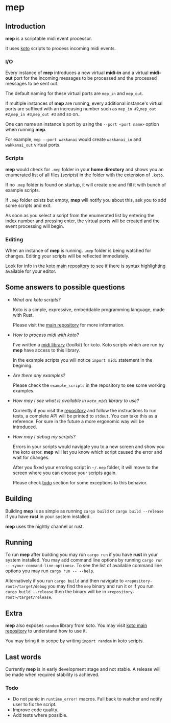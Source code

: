 # mep

## Introduction

**mep** is a scriptable midi event processor.

It uses [koto](https://github.com/koto-lang/koto) scripts to process incoming midi events.

### I/O

Every instance of **mep** introduces a new virtual **midi-in** and a virtual **midi-out** port for the incoming messages to be processed and the processed messages to be sent out.

The default naming for these virtual ports are `mep_in` and `mep_out`.

If multiple instances of **mep** are running, every additional instance's virtual ports are suffixed with an increasing number such as `mep_in #2`,`mep_out #2`,`mep_in #3`,`mep_out #3` and so on..

One can name an instance's port by using the `--port <port name>` option when running **mep**.

For example, `mep --port wakkanai` would create `wakkanai_in` and `wakkanai_out` virtual ports.

### Scripts

**mep** would check for `.mep` folder in your **home directory** and shows you an enumerated list of all files (_scripts_) in the folder with the extension of `.koto`.

If no `.mep` folder is found on startup, it will create one and fill it with bunch of example scripts.

If `.mep` folder exists but empty, **mep** will notify you about this, ask you to add some scripts and exit.

As soon as you select a script from the enumerated list by entering the index number and pressing enter, the virtual ports will be created and the event processing will begin.

### Editing

When an instance of **mep** is running. `.mep` folder is being watched for changes. Editing your scripts will be reflected immediately.

Look for info in the [koto main repository](https://github.com/koto-lang/koto) to see if there is syntax highlighting available for your editor.

## Some answers to possible questions

- _What are koto scripts?_

  Koto is a simple, expressive, embeddable programming language, made with Rust.

  Please visit the [main repository](https://github.com/koto-lang/koto) for more information.

- _How to process midi with koto?_

  I've written a [midi library](https://github.com/alisomay/koto_midi) (_toolkit_) for koto. Koto scripts which are run by **mep** have access to this library.

  In the example scripts you will notice `import midi` statement in the begining.

- _Are there any examples?_

  Please check the `example_scripts` in the repository to see some working examples.

- _How may I see what is available in `koto_midi` library to use?_

  Currently if you visit the [repository](https://github.com/alisomay/koto_midi) and follow the instructions to run tests, a complete API will be printed to `stdout`. You can take this as a reference. For sure in the future a more ergonomic way will be introduced.

- _How may I debug my scripts?_

  Errors in your scripts would navigate you to a new screen and show you the koto error.
  **mep** will let you know which script caused the error and wait for changes.

  After you fixed your erroring script in `~/.mep` folder, it will move to the screen where you can choose your scripts again.

  Please check [todo](###Todo) section for some exceptions to this behavior.

## Building

Building **mep** is as simple as running `cargo build` or `cargo build --release` if you have **rust** in your system installed.

**mep** uses the nightly channel or rust.

## Running

To run **mep** after building you may run `cargo run` if you have **rust** in your system installed.
You may add command line options by running `cargo run -- <your-command-line-options>`.
To see the list of available command line options you may run `cargo run -- --help`.

Alternatively if you run `cargo build` and then navigate to `<repository-root>/target/debug` you may find the `mep` binary and run it or if you run `cargo build --release` then the binary will be in `<repository-root>/target/release`.

## Extra

**mep** also exposes `random` library from koto.
You may visit [koto main repository](https://github.com/koto-lang/koto) to understand how to use it.

You may bring it in scope by writing `import random` in koto scripts.

## Last words

Currently **mep** is in early development stage and not stable.
A release will be made when required stability is achieved.

### Todo

- Do not panic in `runtime_error!` macros. Fall back to watcher and notify user to fix the script.
- Improve code quality.
- Add tests where possible.
